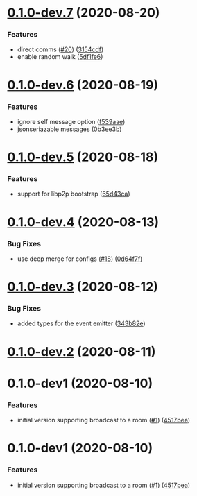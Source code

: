 <a name="0.1.0-dev.7"></a>
# [0.1.0-dev.7](https://github.com/rsksmart/rif-communications-pubsub/compare/v0.1.0-dev.6...v0.1.0-dev.7) (2020-08-20)


### Features

* direct comms ([#20](https://github.com/rsksmart/rif-communications-pubsub/issues/20)) ([3154cdf](https://github.com/rsksmart/rif-communications-pubsub/commit/3154cdf))
* enable random walk ([5df1fe6](https://github.com/rsksmart/rif-communications-pubsub/commit/5df1fe6))



<a name="0.1.0-dev.6"></a>
# [0.1.0-dev.6](https://github.com/rsksmart/rif-communications-pubsub/compare/v0.1.0-dev.5...v0.1.0-dev.6) (2020-08-19)


### Features

* ignore self message option ([f539aae](https://github.com/rsksmart/rif-communications-pubsub/commit/f539aae))
* jsonseriazable messages ([0b3ee3b](https://github.com/rsksmart/rif-communications-pubsub/commit/0b3ee3b))



<a name="0.1.0-dev.5"></a>
# [0.1.0-dev.5](https://github.com/rsksmart/rif-communications-pubsub/compare/v0.1.0-dev.4...v0.1.0-dev.5) (2020-08-18)


### Features

* support for libp2p bootstrap ([65d43ca](https://github.com/rsksmart/rif-communications-pubsub/commit/65d43ca))



<a name="0.1.0-dev.4"></a>
# [0.1.0-dev.4](https://github.com/rsksmart/rif-communications-pubsub/compare/v0.1.0-dev.3...v0.1.0-dev.4) (2020-08-13)


### Bug Fixes

* use deep merge for configs ([#18](https://github.com/rsksmart/rif-communications-pubsub/issues/18)) ([0d64f7f](https://github.com/rsksmart/rif-communications-pubsub/commit/0d64f7f))



<a name="0.1.0-dev.3"></a>
# [0.1.0-dev.3](https://github.com/rsksmart/rif-communications-pubsub/compare/v0.1.0-dev.2...v0.1.0-dev.3) (2020-08-12)


### Bug Fixes

* added types for the event emitter ([343b82e](https://github.com/rsksmart/rif-communications-pubsub/commit/343b82e))



<a name="0.1.0-dev.2"></a>
# [0.1.0-dev.2](https://github.com/rsksmart/rif-communications-pubsub/compare/v0.1.0-dev1...v0.1.0-dev.2) (2020-08-11)



<a name="0.1.0-dev1"></a>
# 0.1.0-dev1 (2020-08-10)


### Features

* initial version supporting broadcast to a room ([#1](https://github.com/rsksmart/rif-communications-pubsub/issues/1)) ([4517bea](https://github.com/rsksmart/rif-communications-pubsub/commit/4517bea))



<a name="0.1.0-dev1"></a>
# 0.1.0-dev1 (2020-08-10)


### Features

* initial version supporting broadcast to a room ([#1](https://github.com/rsksmart/rif-communications-pubsub/issues/1)) ([4517bea](https://github.com/rsksmart/rif-communications-pubsub/commit/4517bea))



